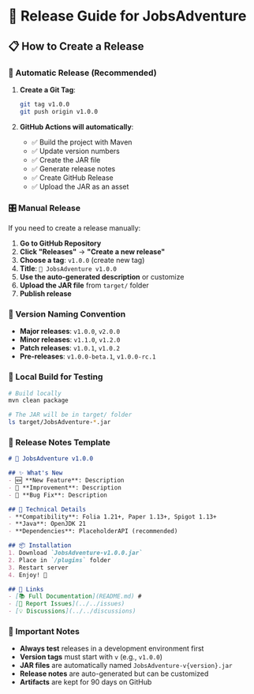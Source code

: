 # 🚀 Release Guide for JobsAdventure

## 📋 How to Create a Release

### 🎯 Automatic Release (Recommended)

1. **Create a Git Tag**:
   ```bash
   git tag v1.0.0
   git push origin v1.0.0
   ```

2. **GitHub Actions will automatically**:
   - ✅ Build the project with Maven
   - ✅ Update version numbers
   - ✅ Create the JAR file
   - ✅ Generate release notes
   - ✅ Create GitHub Release
   - ✅ Upload the JAR as an asset

### 🎛️ Manual Release

If you need to create a release manually:

1. **Go to GitHub Repository**
2. **Click "Releases"** → **"Create a new release"**
3. **Choose a tag**: `v1.0.0` (create new tag)
4. **Title**: `🚀 JobsAdventure v1.0.0`
5. **Use the auto-generated description** or customize
6. **Upload the JAR file** from `target/` folder
7. **Publish release**

### 📝 Version Naming Convention

- **Major releases**: `v1.0.0`, `v2.0.0`
- **Minor releases**: `v1.1.0`, `v1.2.0`
- **Patch releases**: `v1.0.1`, `v1.0.2`
- **Pre-releases**: `v1.0.0-beta.1`, `v1.0.0-rc.1`

### 🔧 Local Build for Testing

```bash
# Build locally
mvn clean package

# The JAR will be in target/ folder
ls target/JobsAdventure-*.jar
```

### 🎨 Release Notes Template

```markdown
# 🚀 JobsAdventure v1.0.0

## ✨ What's New
- 🆕 **New Feature**: Description
- 🔧 **Improvement**: Description  
- 🐛 **Bug Fix**: Description

## 🔧 Technical Details
- **Compatibility**: Folia 1.21+, Paper 1.13+, Spigot 1.13+
- **Java**: OpenJDK 21
- **Dependencies**: PlaceholderAPI (recommended)

## 📦 Installation
1. Download `JobsAdventure-v1.0.0.jar`
2. Place in `/plugins` folder
3. Restart server
4. Enjoy! 🎉

## 🔗 Links
- [📚 Full Documentation](README.md) #
- [🐛 Report Issues](../../issues)
- [💡 Discussions](../../discussions)
```

### 🚨 Important Notes

- **Always test** releases in a development environment first
- **Version tags** must start with `v` (e.g., `v1.0.0`)
- **JAR files** are automatically named `JobsAdventure-v{version}.jar`
- **Release notes** are auto-generated but can be customized
- **Artifacts** are kept for 90 days on GitHub
